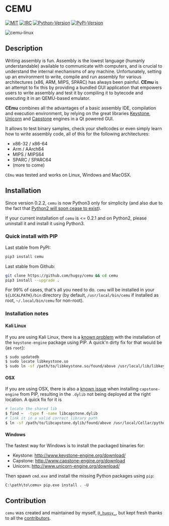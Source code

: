 # CEMU #

[![MIT](https://img.shields.io/packagist/l/doctrine/orm.svg?maxAge=2592000?style=plastic)](https://github.com/hugsy/cemu/blob/master/LICENSE) [![IRC](https://img.shields.io/badge/freenode-%23%23cemu-yellowgreen.svg)](https://webchat.freenode.net/?channels=##cemu) [![Python-Version](https://img.shields.io/pypi/pyversions/cemu.svg)](https://pypi.python.org/pypi/cemu) [![PyPi-Version](https://img.shields.io/pypi/v/cemu.svg)](https://pypi.python.org/pypi/cemu)

![cemu-linux](https://i.imgur.com/1vep3WM.png)

## Description ##


Writing assembly is fun. Assembly is the lowest language (humanly
understandable) available to communicate with computers, and is crucial
to understand the internal mechanisms of any machine. Unfortunately,
setting up an environment to write, compile and run assembly for various
architectures (x86, ARM, MIPS, SPARC) has always been painful. **CEmu**
is an attempt to fix this by providing a bundled GUI application that
empowers users to write assembly and test it by compiling it to bytecode
and executing it in an QEMU-based emulator.

**CEmu** combines all the advantages of a basic assembly IDE,
compilation and execution environment, by relying on the great libraries
[Keystone](https://github.com/keystone-engine/keystone),
[Unicorn](https://github.com/unicorn-engine/unicorn/) and
[Capstone](https://github.com/aquynh/capstone) engines in a Qt powered
GUI.

It allows to test binary samples, check your shellcodes or even simply
learn how to write assembly code, all of this for the following
architectures:

  - x86-32 / x86-64
  - Arm / AArch64
  - MIPS / MIPS64
  - SPARC / SPARC64
  - (more to come)

`CEmu` was tested and works on Linux, Windows and MacOSX.


## Installation ##

Since version 0.2.2, `cemu` is now Python3 only for simplicity (and also due to
the fact that [Python2 will soon cease to exist](https://pythonclock.org/)).

If your current installation of `cemu` is <= 0.2.1 and on Python2, please
uninstall it and install it using Python3.


### Quick install with PIP ###

Last stable from PyPI:

```bash
pip3 install cemu
```

Last stable from Github:

```bash
git clone https://github.com/hugsy/cemu && cd cemu
pip3 install --upgrade .
```

For 99% of cases, that's all you need to do. `cemu` will be installed in your `${LOCALPATH}/bin` directory (by default, `/usr/local/bin/cemu` if installed as root, `~/.local/bin/cemu` for non-root).


### Installation notes ###

#### Kali Linux ####

If you are using Kali Linux, there is a [known problem](https://github.com/keystone-engine/keystone/issues/235)
with the installation of the `keystone-engine` package using PIP. A quick'n dirty fix for that would be (as `root`):

```bash
$ sudo updatedb
$ sudo locate libkeystone.so
$ sudo ln -sf /path/to/libkeystone.so/found/above /usr/local/lib/libkeystone.so
```

#### OSX ####

If you are using OSX, there is also a [known issue](https://github.com/aquynh/capstone/issues/74) when installing
`capstone-engine` from PIP, resulting in the `.dylib` not being deployed at the right location. A quick fix for it is

```bash
# locate the shared lib
$ find ~  -type f -name libcapstone.dylib
# link it in a valid correct library path
$ ln -sf /path/to/libcapstone.dylib/found/above /usr/local/Cellar/python3/3.6.2/Frameworks/Python.framework/Versions/3.6/lib/python3.6/site-packages/capstone/libcapstone.dylib
```

#### Windows ####

The fastest way for Windows is to install the packaged binaries for:

  - Keystone: http://www.keystone-engine.org/download/
  - Capstone: <http://www.capstone-engine.org/download>
  - Unicorn: <http://www.unicorn-engine.org/download/>

Then spawn `cmd.exe` and install the missing Python packages using `pip`:

```
C:\path\to\cemu> pip.exe install . -U
```


## Contribution ##

`cemu` was created and maintained by myself, [`@_hugsy_`](https://twitter.com/_hugsy_), but kept fresh thanks to
all the [contributors](https://github.com/hugsy/cemu/graphs/contributors).
